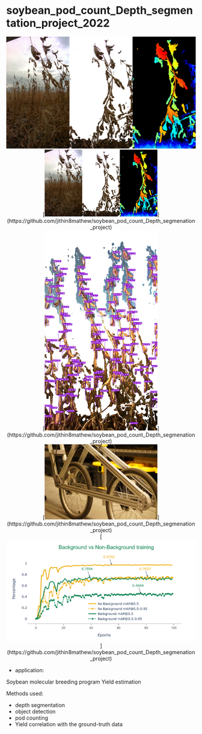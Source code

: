 # soybean_pod_count_Depth_segmentation_project_2022

<div align="center">
  <img src="mouseRGB.png" width="600">
</div>

<div style="text-align: center;">
  [<img src="mouseRGB.png" width="300">](https://github.com/jithin8mathew/soybean_pod_count_Depth_segmenation_project)
</div>

<div style="text-align: center;">
  [<img src="5.png" width="300">](https://github.com/jithin8mathew/soybean_pod_count_Depth_segmenation_project)
</div>

<div style="text-align: center;">
  [<img src="platform.png" width="300">](https://github.com/jithin8mathew/soybean_pod_count_Depth_segmenation_project)
</div>

<div style="text-align: center;">
  [<img src="Training_comparison.png" width="600">](https://github.com/jithin8mathew/soybean_pod_count_Depth_segmenation_project)
</div>

- application:

Soybean molecular breeding program
Yield estimation

Methods used:
- depth segmentation
- object detection
- pod counting
- Yield correlation with the ground-truth data
